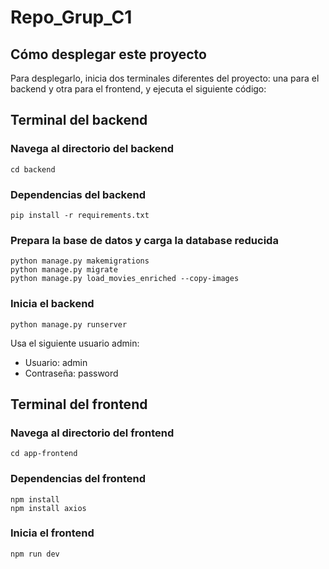# Repo_Grup_C1

## Cómo desplegar este proyecto
Para desplegarlo, inicia dos terminales diferentes del proyecto: una para el backend y otra para el frontend, y ejecuta el siguiente código:

## Terminal del backend

### Navega al directorio del backend
```
cd backend
```

### Dependencias del backend
```
pip install -r requirements.txt
```

### Prepara la base de datos y carga la database reducida
```
python manage.py makemigrations
python manage.py migrate
python manage.py load_movies_enriched --copy-images
```

### Inicia el backend
```
python manage.py runserver
```

Usa el siguiente usuario admin:  
- Usuario: admin  
- Contraseña: password

## Terminal del frontend

### Navega al directorio del frontend
```
cd app-frontend
```

### Dependencias del frontend
```
npm install
npm install axios
```

### Inicia el frontend
```
npm run dev
```